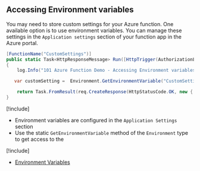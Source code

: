 ## Accessing Environment variables

You may need to store custom settings for your Azure function. One available option is to use environment variables. You can manage these settings in the `Application settings` section of your function app in the Azure portal.


```csharp
[FunctionName("CustomSettings")]
public static Task<HttpResponseMessage> Run([HttpTrigger(AuthorizationLevel.Anonymous, "GET")]HttpRequestMessage req, TraceWriter log)
{
    log.Info("101 Azure Function Demo - Accessing Environment variables");

   var customSetting =  Environment.GetEnvironmentVariable("CustomSetting", EnvironmentVariableTarget.Process);

    return Task.FromResult(req.CreateResponse(HttpStatusCode.OK, new { setting= customSetting }));
}
```

[!include[](../includes/takeaways-heading.md)]
* Environment variables are configured in the `Application Settings` section
* Use the static `GetEnvironmentVariable` method of the `Environment` type to get access to the

[!include[](../includes/read-more-heading.md)]
* [Environment Variables](https://docs.microsoft.com/azure/azure-functions/functions-reference-csharp#environment-variables)